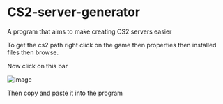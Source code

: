 # CS2-server-generator
A program that aims to make creating CS2 servers easier

To get the cs2 path right click on the game then properties then installed files then browse.

Now click on this bar

![image](https://github.com/user-attachments/assets/c35f95c0-d8af-4f52-af98-a138ccafc91f)

Then copy and paste it into the program
